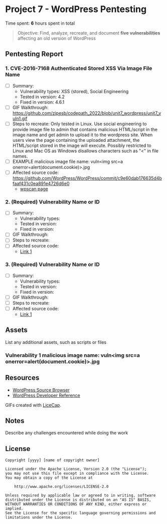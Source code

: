 # Project 7 - WordPress Pentesting

Time spent: **6** hours spent in total

> Objective: Find, analyze, recreate, and document **five vulnerabilities** affecting an old version of WordPress

## Pentesting Report

### 1. CVE-2016-7168 Authenticated Stored XSS Via Image File Name
  - [ ] Summary: 
    - Vulnerability types: XSS (stored), Social Engineering
    - Tested in version: 4.2
    - Fixed in version: 4.6.1
  - [ ] GIF Walkthrough: https://github.com/zipesb/codepath_2022/blob/unit7_wordpress/unit7_vuln1.gif
  - [ ] Steps to recreate: Only tested in Linux. Use social engineering to provide image file to admin that contains malicious HTML/script in the image name and get admin to upload it to the wordpress site. When users view the page containing the uploaded attachment, the HTML/script stored in the image will execute. Possibly restricted to Linux and Mac OS as Windows disallows characters such as "<" in file names.
  - [ ] EXAMPLE malicious image file name: vuln\<img src=a onerror=alert(document.cookie)>.jpg
  - [ ] Affected source code: https://github.com/WordPress/WordPress/commit/c9e60dab176635d4bfaaf431c0ea891e4726d6e0
    - [wpscan page](https://wpscan.com/vulnerability/e84eaf3f-677a-465a-8f96-ea4cf074c980)
### 2. (Required) Vulnerability Name or ID
  - [ ] Summary: 
    - Vulnerability types:
    - Tested in version:
    - Fixed in version: 
  - [ ] GIF Walkthrough: 
  - [ ] Steps to recreate: 
  - [ ] Affected source code:
    - [Link 1](https://core.trac.wordpress.org/browser/tags/version/src/source_file.php)
### 3. (Required) Vulnerability Name or ID
  - [ ] Summary: 
    - Vulnerability types:
    - Tested in version:
    - Fixed in version: 
  - [ ] GIF Walkthrough: 
  - [ ] Steps to recreate: 
  - [ ] Affected source code:
    - [Link 1](https://core.trac.wordpress.org/browser/tags/version/src/source_file.php)


## Assets

List any additional assets, such as scripts or files
### Vulnerability 1 malicious image name: vuln\<img src=a onerror=alert(document.cookie)>.jpg

## Resources

- [WordPress Source Browser](https://core.trac.wordpress.org/browser/)
- [WordPress Developer Reference](https://developer.wordpress.org/reference/)

GIFs created with [LiceCap](http://www.cockos.com/licecap/).

## Notes

Describe any challenges encountered while doing the work

## License

    Copyright [yyyy] [name of copyright owner]

    Licensed under the Apache License, Version 2.0 (the "License");
    you may not use this file except in compliance with the License.
    You may obtain a copy of the License at

        http://www.apache.org/licenses/LICENSE-2.0

    Unless required by applicable law or agreed to in writing, software
    distributed under the License is distributed on an "AS IS" BASIS,
    WITHOUT WARRANTIES OR CONDITIONS OF ANY KIND, either express or implied.
    See the License for the specific language governing permissions and
    limitations under the License.
